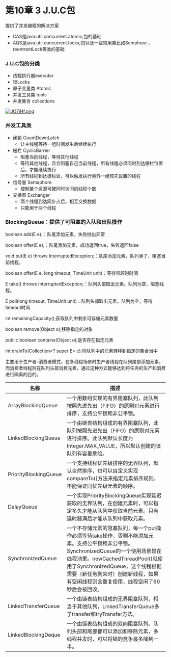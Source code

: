 # 第10章 3 J.U.C包

提供了并发编程的解决方案

- CAS是java.util.concurrent.atomic;包的基础
- AQS是java.util.concurrent.locks;包以及一些常用类比如Semphore ， reentrantLock等类的基础



### J.U.C包的分类

- 线程执行器executor
- 锁Locks
- 原子变量类 Atomic
- 并发工具类 tools
- 并发集合 collections



[![JO7iHf.png](https://s1.ax1x.com/2020/05/01/JO7iHf.png)](https://imgchr.com/i/JO7iHf)



### 并发工具类

- 闭锁 CountDownLatch
  - 让主线程等待一组时间发生后继续执行
- 栅栏 CyclicBarrier
  - 阻塞当前线程，等待其他线程
  - 等待其他线程，且会阻塞自己当前线程，所有线程必须同时到达栅栏位置后，才能继续执行
  - 所有线程到达栅栏处，可以触发执行另外一组预先设置的线程
- 信号量 Semaphore
  - 控制某个资源可被同时访问的线程个数
- 交换器 Exchanger
  - 两个线程到达同步点后，相互交换数据
  - 只能用于两个线程



### BlockingQueue：提供了可阻塞的入队和出队操作

boolean add(E e);：队尾添加元素，失败抛出异常

boolean offer(E e);：队尾添加元素，成功返回true，失败返回false

void put(E e) throws InterruptedException;：队尾添加元素，队列满了，阻塞当前线程。

boolean offer(E e, long timeout, TimeUnit unit)：等待带超时时间

E take() throws InterruptedException;：队列头部取出元素。队列为空，阻塞线程。

E poll(long timeout, TimeUnit unit)：队列头部取出元素。队列为空，等待timeout时间

int remainingCapacity();获取队列中剩余可存储元素数量

boolean remove(Object o);移除指定的对象

public boolean contains(Object o);是否存在指定元素

int drainTo(Collection<? super E> c);将队列中的元素转移到指定的集合当中



主要用于生产者-消费者模式，在多线程场景时生产者线程在队列尾部添加元素，而消费者线程则在队列头部消费元素，通过这种方式能够达到将任务的生产和消费进行隔离的目的。




| 名称                  | 描述                                                         |
| --------------------- | ------------------------------------------------------------ |
| ArrayBlockingQueue    | 一个用数组实现的有界阻塞队列，此队列按照先进先出（FIFO）的原则对元素进行排序，支持公平锁和非公平锁。 |
| LinkedBlockingQueue   | 一个由链表结构组成的有界阻塞队列，此队列按照先进先出（FIFO）的原则对元素进行排序。此队列默认长度为Integer.MAX_VALUE，所以默认创建的该队列有容量危险。 |
| PriorityBlockingQueue | 一个支持线程优先级排序的无界队列，默认自然排序，也可以自定义实现compareTo()方法来指定元素排序规则，不能保证同优先级元素的顺序。 |
| DelayQueue            | 一个实现PriorityBlockingQueue实现延迟获取的无界队列，在创建元素时，可以指定多久才能从队列中获取当前元素。只有延时器满后才能从队列中获取元素。 |
| SynchronizedQueue     | 一个不存储元素的阻塞队列，每一个put操作必须等待take操作，否则不能添加元素。支持公平锁和非公平锁。SynchronizedQueue的一个使用场景是在线程池里。newCachedThreadPool()就使用了SynchronizedQueue，这个线程根据需要（新任务到来时）创建新线程，如果有空闲线程则会重复使用，线程空闲了60秒后会被回收。 |
| LinkedTransferQueue   | 一个由链表结构组成的无界阻塞队列，相当于其他队列，LinkedTransferQueue多了transfer和tryTransfer方法。 |
| LinkedBlockingDeque   | 一个由链表结构组成的双向阻塞队列。队列头部和尾部都可以添加和移除元素，多线程并发时，可以将锁的竞争最多降到一半。 |


























